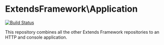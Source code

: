 # ExtendsFramework\Application
[![Build Status](https://travis-ci.org/extendsframework/extends-application.svg?branch=master)](https://travis-ci.org/extendsframework/extends-application)

This repository combines all the other Extends Framework repositories to an HTTP and console application.

